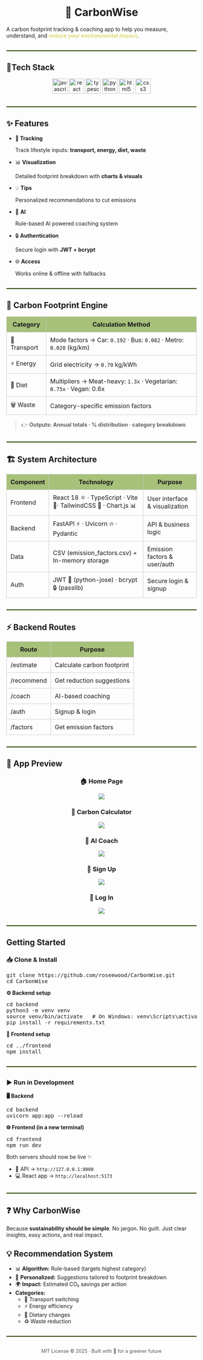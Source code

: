 <div>

  <h1 align="center">🌱 CarbonWise</h1>
  <p>
    A carbon footprint tracking & coaching app to help you measure, understand, 
    and <b style="color:#dcda75;">reduce your environmental impact</b>.
  </p>
</div>

<hr style="border: 1px solid #6f913c; margin: 30px 0;">

<div>

<h2>🔧Tech Stack</h3>
<p align="center">
  <img src="https://cdn.jsdelivr.net/gh/devicons/devicon/icons/javascript/javascript-original.svg" alt="javascript" width="40" height="40"/>
  <img src="https://cdn.jsdelivr.net/gh/devicons/devicon/icons/react/react-original.svg" alt="react" width="40" height="40"/>
    <img src="https://cdn.jsdelivr.net/gh/devicons/devicon/icons/typescript/typescript-original.svg" alt="typescript" width="40" height="40"/>
  <img src="https://cdn.jsdelivr.net/gh/devicons/devicon/icons/python/python-original.svg" alt="python" width="40" height="40"/>
  <img src="https://cdn.jsdelivr.net/gh/devicons/devicon/icons/html5/html5-original.svg" alt="html5" width="40" height="40"/>
  <img src="https://cdn.jsdelivr.net/gh/devicons/devicon/icons/css3/css3-original.svg" alt="css3" width="40" height="40"/>
</p>

</div>

<hr style="border: 1px solid #6f913c; margin: 30px 0;">



<h2>✨ Features</h2>

<ul>
<li><b>🚗 Tracking</b></li>
  <p>Track lifestyle inputs: <b>transport, energy, diet, waste</b></p>
  <li>📊 <b>Visualization</b></li>
  <p>Detailed footprint breakdown with <b>charts & visuals</b></p>
  <li>💡 <b>Tips</b></li>
  <p>Personalized recommendations to cut emissions</p>
  <li>🤖 <b>AI</b></li>
  <p>Rule-based AI powered coaching system</p>
  <li>🔒 <b>Authentication</b></li>
  <p>Secure login with <b>JWT + bcrypt</b></li>
  <li>🌐 <b>Access</b></li>
  <p>Works online & offline with fallbacks</p>
</ul>

<hr style="border: 1px solid #6f913c; margin: 30px 0;">


<h2>🌿 Carbon Footprint Engine</h2>

<table>
  <tr style="background: #a7c07a;">
    <th style="padding: 10px; border: 1px solid #ccc; text-align:center;">Category</th>
    <th style="padding: 10px; border: 1px solid #ccc; text-align:center;">Calculation Method</th>
  </tr>
  <tr>
    <td style="padding: 10px; border: 1px solid #ccc;">🚗 Transport</td>
    <td style="padding: 10px; border: 1px solid #ccc;">Mode factors → Car: <code>0.192</code> · Bus: <code>0.082</code> · Metro: <code>0.028</code> (kg/km)</td>
  </tr>
  <tr>
    <td style="padding: 10px; border: 1px solid #ccc;">⚡ Energy</td>
    <td style="padding: 10px; border: 1px solid #ccc;">Grid electricity → <code>0.70</code> kg/kWh</td>
  </tr>
  <tr>
    <td style="padding: 10px; border: 1px solid #ccc;">🍔 Diet</td>
    <td style="padding: 10px; border: 1px solid #ccc;">Multipliers → Meat-heavy: <code>1.3x</code> · Vegetarian: <code>0.75x</code> · Vegan: </code>0.6x<code></td>
  </tr>
  <tr>
    <td style="padding: 10px; border: 1px solid #ccc;">🗑️ Waste</td>
    <td style="padding: 10px; border: 1px solid #ccc;">Category-specific emission factors</td>
  </tr>
</table>

> 👉 <b>Outputs: Annual totals · % distribution · category breakdown</b>

<hr style="border: 1px solid #6f913c; margin: 30px 0;">

<h2>🏗️ System Architecture</h2>

<table>
  <tr style="background: #a7c07a; ">
    <th style="padding: 10px; border: 1px solid #ccc; text-align:center;">Component</th>
    <th style="padding: 10px; border: 1px solid #ccc; text-align:center;">Technology</th>
    <th style="padding: 10px; border: 1px solid #ccc; text-align:center;">Purpose</th>
  </tr>
  <tr>
    <td style="padding: 10px; border: 1px solid #ccc;">Frontend</td>
    <td style="padding: 10px; border: 1px solid #ccc;"> React 18 ⚛️ · TypeScript · Vite 🚀·  TailwindCSS 🎨 ·  Chart.js 📊</td>
    <td style="padding: 10px; border: 1px solid #ccc;">User interface & visualization</td>
  </tr>
  <tr>
    <td style="padding: 10px; border: 1px solid #ccc;">Backend</td>
    <td style="padding: 10px; border: 1px solid #ccc;">FastAPI ⚡ · Uvicorn 🔥 · Pydantic</td>
    <td style="padding: 10px; border: 1px solid #ccc;">API & business logic</td>
  </tr>
  <tr>
    <td style="padding: 10px; border: 1px solid #ccc;">Data</td>
    <td style="padding: 10px; border: 1px solid #ccc;">CSV (emission_factors.csv) + In-memory storage</td>
    <td style="padding: 10px; border: 1px solid #ccc;">Emission factors & user/auth</td>
  </tr>
  <tr>
    <td style="padding: 10px; border: 1px solid #ccc;">Auth</td>
    <td style="padding: 10px; border: 1px solid #ccc;">JWT 🔑 (python-jose) · bcrypt 🔒 (passlib)</td>
    <td style="padding: 10px; border: 1px solid #ccc;">Secure login & signup</td>
  </tr>
</table>

<hr style="border: 1px solid #6f913c; margin: 30px 0;">

<h2>⚡ Backend Routes</h2>

<table>

  <tr style="background: #a7c07a;">
    <th style="padding: 10px; border: 1px solid #ccc;">Route</th>
    <th style="padding: 10px; border: 1px solid #ccc;">Purpose</th>
  </tr>
  <tr><td style="padding: 10px; border: 1px solid #ccc;">/estimate</td><td style="padding: 10px; border: 1px solid #ccc;">Calculate carbon footprint</td></tr>
  <tr><td style="padding: 10px; border: 1px solid #ccc;">/recommend</td><td style="padding: 10px; border: 1px solid #ccc;">Get reduction suggestions</td></tr>
  <tr><td style="padding: 10px; border: 1px solid #ccc;">/coach</td><td style="padding: 10px; border: 1px solid #ccc;">AI-based coaching</td></tr>
  <tr><td style="padding: 10px; border: 1px solid #ccc;">/auth</td><td style="padding: 10px; border: 1px solid #ccc;">Signup & login</td></tr>
  <tr><td style="padding: 10px; border: 1px solid #ccc;">/factors</td><td style="padding: 10px; border: 1px solid #ccc;">Get emission factors</td></tr>
</table>

<hr style="border: 1px solid #6f913c; margin: 30px 0;">

<h2>📸 App Preview</h2>

<div align="center">
  <h3>🏠 Home Page</h3>
  <img src="Preview/Home.png" width=""/>

  <h3>🧮 Carbon Calculator</h3>
  <img src="Preview/CarbonAudit.png" width=""/>

  <h3>🤖 AI Coach</h3>
  <img src="Preview/AICoach.png" width=""/>

  <h3>🔑 Sign Up</h3>
  <img src="Preview/SignUp.png" width=""/>

  <h3>🔐 Log In</h3>
  <img src="Preview/LogIn.png" width=""/>
</div>

<hr style="border: 1px solid #6f913c; margin: 30px 0;">

<h2>Getting Started</h2>

<h3>📥 Clone & Install</h3>

<pre>
git clone https://github.com/roseewood/CarbonWise.git
cd CarbonWise
</pre>

<p><b>⚙️ Backend setup</b></p>
<pre>
cd backend
python3 -m venv venv
source venv/bin/activate   # On Windows: venv\Scripts\activate
pip install -r requirements.txt
</pre>

<p><b>🎨 Frontend setup</b></p>
<pre>
cd ../frontend
npm install
</pre>

<hr style="border: 1px solid #6f913c; margin: 30px 0;">

<h3>▶️ Run in Development</h3>

<p><b>🖥️ Backend</b></p>
<pre>
cd backend
uvicorn app:app --reload
</pre>

<p><b>🌐 Frontend (in a new terminal)</b></p>
<pre>
cd frontend
npm run dev
</pre>

<p>Both servers should now be live ✨</p>

<ul>
  <li>🔗 API → <code>http://127.0.0.1:8000</code></li>
  <li>💻 React app → <code>http://localhost:5173</code></li>
</ul>

<hr style="border: 1px solid #6f913c; margin: 30px 0;">


<h2>❓ Why CarbonWise</h2>

<p>
  Because <b>sustainability should be simple</b>. 
  No jargon. No guilt. Just clear insights, easy actions, and real impact.
</p>

<h2>💡 Recommendation System</h2>

<ul>
  <li>📊 <b>Algorithm:</b> Rule-based (targets highest category)</li>
  <li>🎯 <b>Personalized:</b> Suggestions tailored to footprint breakdown</li>
  <li>🌍 <b>Impact:</b> Estimated CO₂ savings per action</li>
  <li><b>Categories:</b>
    <ul>
      <li>🚗 Transport switching</li>
      <li>⚡ Energy efficiency</li>
      <li>🍴 Dietary changes</li>
      <li>♻️ Waste reduction</li>
    </ul>
  </li>
</ul>

<hr style="border: 1px solid #6f913c; margin: 30px 0;">


<p align="center" style="font-size: 0.9em; color: #555;">
  MIT License © 2025 · Built with 💚 for a greener future
</p>











